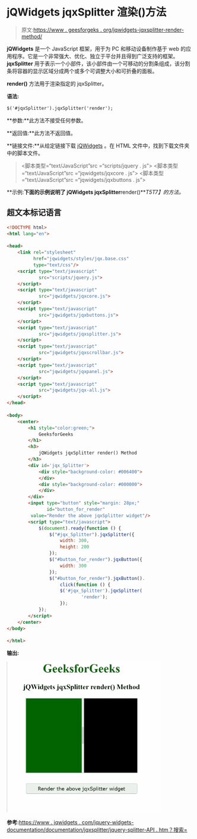 # jQWidgets jqxSplitter 渲染()方法

> 原文:[https://www . geesforgeks . org/jqwidgets-jqxsplitter-render-method/](https://www.geeksforgeeks.org/jqwidgets-jqxsplitter-render-method/)

**jQWidgets** 是一个 JavaScript 框架，用于为 PC 和移动设备制作基于 web 的应用程序。它是一个非常强大、优化、独立于平台并且得到广泛支持的框架。 **jqxSplitter** 用于表示一个小部件，该小部件由一个可移动的分割条组成，该分割条将容器的显示区域分成两个或多个可调整大小和可折叠的面板。

**render()** 方法用于渲染指定的 jqxSplitter。

**语法:**

```html
$('#jqxSplitter').jqxSplitter('render');
```

**参数:**此方法不接受任何参数。

**返回值:**此方法不返回值。

**链接文件:**从给定链接下载 [jQWidgets](https://www.jqwidgets.com/download/) 。在 HTML 文件中，找到下载文件夹中的脚本文件。

> <link rel="”stylesheet”" href="”jqwidgets/styles/jqx.base.css”" type="”text/css”/">
> <脚本类型=“text/JavaScript”src =“scripts/jquery . js”></script>
> <脚本类型=“text/JavaScript”src =“jqwidgets/jqxcore . js”></script>
> <脚本类型=“text/JavaScript”src =“jqwidgets/jqxbuttons . js”>

**示例:**下面的示例说明了 jQWidgets jqxSplitter**render()***T5T7】的方法。*

## 超文本标记语言

```html
<!DOCTYPE html>
<html lang="en">

<head>
    <link rel="stylesheet"
          href="jqwidgets/styles/jqx.base.css" 
          type="text/css"/>
    <script type="text/javascript" 
            src="scripts/jquery.js">
    </script>
    <script type="text/javascript" 
            src="jqwidgets/jqxcore.js">
    </script>
    <script type="text/javascript" 
            src="jqwidgets/jqxbuttons.js">
    </script>
    <script type="text/javascript" 
            src="jqwidgets/jqxsplitter.js">
    </script>
    <script type="text/javascript" 
            src="jqwidgets/jqxscrollbar.js">
    </script>
    <script type="text/javascript" 
            src="jqwidgets/jqxpanel.js">
    </script>
    <script type="text/javascript" 
            src="jqwidgets/jqx-all.js">
    </script>
</head>

<body>
    <center>
        <h1 style="color:green;">
            GeeksforGeeks
        </h1>
        <h3>
            jQWidgets jqxSplitter render() Method
        </h3>
        <div id='jqx_Splitter'>
            <div style="background-color: #006400">
            </div>
            <div style="background-color: #000000">
            </div>
        </div>
        <input type="button" style="margin: 28px;" 
               id="button_for_render" 
         value="Render the above jqxSplitter widget"/>
        <script type="text/javascript">
            $(document).ready(function () {
                $("#jqx_Splitter").jqxSplitter({
                    width: 300,
                    height: 200
                });
                $("#button_for_render").jqxButton({
                    width: 300
                });
                $("#button_for_render").jqxButton().
                    click(function () {
                    $('#jqx_Splitter').jqxSplitter(
                            'render');
                    });
            });
        </script>
    </center>
</body>

</html>
```

**输出:**

![](img/f367bd085c5b78cc9f1b7395b3602d72.png)

**参考:**[https://www . jqwidgets . com/jquery-widgets-documentation/documentation/jqxsplitter/jquery-splitter-API . htm？搜索=](https://www.jqwidgets.com/jquery-widgets-documentation/documentation/jqxsplitter/jquery-splitter-api.htm?search=)